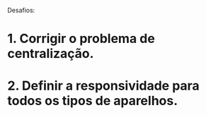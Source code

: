 Desafios:

# 1. Corrigir o problema de centralização.

# 2. Definir a responsividade para todos os tipos de aparelhos.